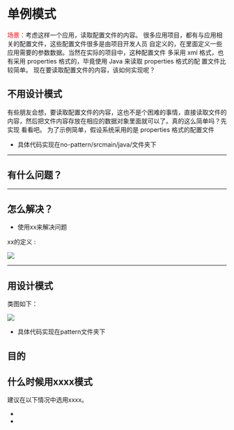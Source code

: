 <font color="red"></font>


# 单例模式


<font color="red">场景：</font>考虑这样一个应用，读取配置文件的内容。
很多应用项目，都有与应用相关的配置文件，这些配置文件很多是由项目开发人员
自定义的，在里面定义一些应用需要的参数数据。当然在实际的项目中，这种配置文件
多采用 xml 格式，也有采用 properties 格式的，毕竟使用 Java 来读取 properties 格式的配
置文件比较简单。
现在要读取配置文件的内容，该如何实现呢？

## 不用设计模式

有些朋友会想，要读取配置文件的内容，这也不是个困难的事情，直接读取文件的
内容，然后把文件内容存放在相应的数据对象里面就可以了。真的这么简单吗？先实现
看看吧。
为了示例简单，假设系统采用的是 properties 格式的配置文件


- 具体代码实现在no-pattern/srcmain/java/文件夹下
---
## 有什么问题？


---

## 怎么解决？

- 使用xx来解决问题
 
 xx的定义 :
   
   ![](../images/调用顺序示意图.png)
   
---


## 用设计模式



类图如下：

![](../images/类图.png)

- 具体代码实现在pattern文件夹下


## 目的




## 什么时候用xxxx模式

建议在以下情况中选用xxxx。

- 
  
- 